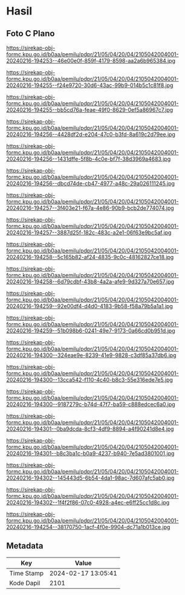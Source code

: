 # Hasil

## Foto C Plano

https://sirekap-obj-formc.kpu.go.id/b0aa/pemilu/pdpr/21/05/04/20/04/2105042004001-20240216-194253--46e00e0f-859f-4179-8598-aa2a6b965384.jpg

https://sirekap-obj-formc.kpu.go.id/b0aa/pemilu/pdpr/21/05/04/20/04/2105042004001-20240216-194255--f24e9720-30d6-43ac-99b9-014b5c1c81f8.jpg

https://sirekap-obj-formc.kpu.go.id/b0aa/pemilu/pdpr/21/05/04/20/04/2105042004001-20240216-194255--bb5cd76a-feae-49f0-8629-0ef5a86967c7.jpg

https://sirekap-obj-formc.kpu.go.id/b0aa/pemilu/pdpr/21/05/04/20/04/2105042004001-20240216-194256--4428df2d-e204-47c0-b3fd-8a619c2d79ee.jpg

https://sirekap-obj-formc.kpu.go.id/b0aa/pemilu/pdpr/21/05/04/20/04/2105042004001-20240216-194256--1431dffe-5f8b-4c0e-bf7f-38d3969a4683.jpg

https://sirekap-obj-formc.kpu.go.id/b0aa/pemilu/pdpr/21/05/04/20/04/2105042004001-20240216-194256--dbcd74de-cb47-4977-a48c-29a026111245.jpg

https://sirekap-obj-formc.kpu.go.id/b0aa/pemilu/pdpr/21/05/04/20/04/2105042004001-20240216-194257--3f403e21-f67a-4e86-90b9-bcb2de774074.jpg

https://sirekap-obj-formc.kpu.go.id/b0aa/pemilu/pdpr/21/05/04/20/04/2105042004001-20240216-194257--3887d25f-182c-483c-a2e1-06f63e9bc5af.jpg

https://sirekap-obj-formc.kpu.go.id/b0aa/pemilu/pdpr/21/05/04/20/04/2105042004001-20240216-194258--5c165b82-af24-4835-9c0c-48162827ce18.jpg

https://sirekap-obj-formc.kpu.go.id/b0aa/pemilu/pdpr/21/05/04/20/04/2105042004001-20240216-194258--6d79cdbf-43b8-4a2a-afe9-9d327a70e657.jpg

https://sirekap-obj-formc.kpu.go.id/b0aa/pemilu/pdpr/21/05/04/20/04/2105042004001-20240216-194259--92e00df4-d4d0-4183-9b58-f58a79b5a1a1.jpg

https://sirekap-obj-formc.kpu.go.id/b0aa/pemilu/pdpr/21/05/04/20/04/2105042004001-20240216-194259--51b098b6-0241-49e7-9173-0a66cd0b951d.jpg

https://sirekap-obj-formc.kpu.go.id/b0aa/pemilu/pdpr/21/05/04/20/04/2105042004001-20240216-194300--324eae9e-8239-41e9-9828-c3df85a37db6.jpg

https://sirekap-obj-formc.kpu.go.id/b0aa/pemilu/pdpr/21/05/04/20/04/2105042004001-20240216-194300--13cca542-f110-4c40-b8c3-55e316ede7e5.jpg

https://sirekap-obj-formc.kpu.go.id/b0aa/pemilu/pdpr/21/05/04/20/04/2105042004001-20240216-194300--9187279c-b74d-47f7-ba59-c888edcec6a0.jpg

https://sirekap-obj-formc.kpu.go.id/b0aa/pemilu/pdpr/21/05/04/20/04/2105042004001-20240216-194301--0ba9dcda-8cf3-4df9-8894-a4f90241d8e4.jpg

https://sirekap-obj-formc.kpu.go.id/b0aa/pemilu/pdpr/21/05/04/20/04/2105042004001-20240216-194301--b8c3ba1c-b0a9-4237-b940-7e5ad3801001.jpg

https://sirekap-obj-formc.kpu.go.id/b0aa/pemilu/pdpr/21/05/04/20/04/2105042004001-20240216-194302--145443d5-6b54-4da1-98ac-7d607afc5ab0.jpg

https://sirekap-obj-formc.kpu.go.id/b0aa/pemilu/pdpr/21/05/04/20/04/2105042004001-20240216-194302--1f4f2f86-07c0-4928-a4ec-e6ff25cc1d8c.jpg

https://sirekap-obj-formc.kpu.go.id/b0aa/pemilu/pdpr/21/05/04/20/04/2105042004001-20240216-194254--38170750-1acf-4f0e-9904-dc71a1b013ce.jpg


## Metadata

| Key        | Value               |
| ---------- | ------------------- |
| Time Stamp | 2024-02-17 13:05:41 |
| Kode Dapil | 2101                |



